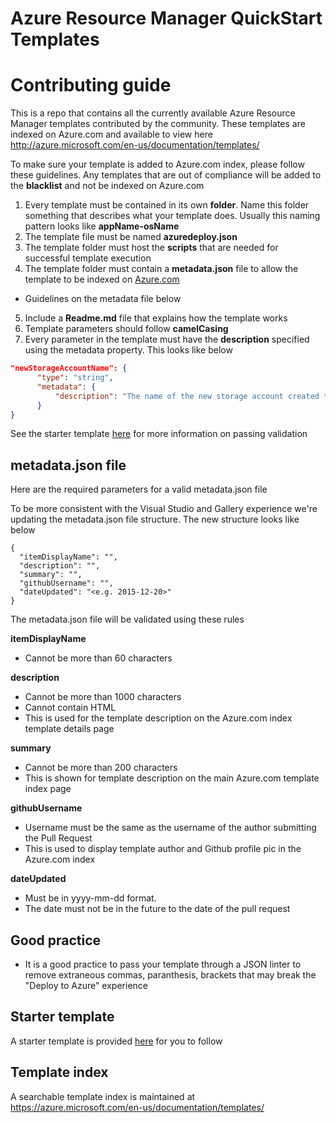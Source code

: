 # Azure Resource Manager QuickStart Templates

# Contributing guide

This is a repo that contains all the currently available Azure Resource Manager templates contributed by the community. These templates are indexed on Azure.com and available to view here http://azure.microsoft.com/en-us/documentation/templates/

To make sure your template is added to Azure.com index, please follow these guidelines. Any templates that are out of compliance will be added to the **blacklist** and not be indexed on Azure.com

1.	Every template must be contained in its own **folder**. Name this folder something that describes what your template does. Usually this naming pattern looks like **appName-osName**
2.	The template file must be named **azuredeploy.json**
3.	The template folder must host the **scripts** that are needed for successful template execution
4.	The template folder must contain a **metadata.json** file to allow the template to be indexed on [Azure.com](http://azure.microsoft.com)
  *	Guidelines on the metadata file below
5. Include a **Readme.md** file that explains how the template works
6. Template parameters should follow **camelCasing**
7. Every parameter in the template must have the **description** specified using the metadata property. This looks like below

  ```json
  "newStorageAccountName": {
        "type": "string",
        "metadata": {
            "description": "The name of the new storage account created to store the VMs disks"
        }
  }
  ```

See the starter template [here](https://github.com/Azure/azure-quickstart-templates/tree/master/100-starter-template-with-validation) for more information on passing validation


## metadata.json file

Here are the required parameters for a valid metadata.json file

To be more consistent with the Visual Studio and Gallery experience we're updating the metadata.json file structure. The new structure looks like below

    {
      "itemDisplayName": "",
      "description": "",
      "summary": "",
      "githubUsername": "",
      "dateUpdated": "<e.g. 2015-12-20>"
    }

The metadata.json file will be validated using these rules

**itemDisplayName**
*	Cannot be more than 60 characters

**description**
*	Cannot be more than 1000 characters
*	Cannot contain HTML
* This is used for the template description on the Azure.com index template details page

**summary**
*	Cannot be more than 200 characters
* This is shown for template description on the main Azure.com template index page

**githubUsername**
*	Username must be the same as the username of the author submitting the Pull Request
* This is used to display template author and Github profile pic in the Azure.com index

**dateUpdated**
*	Must be in yyyy-mm-dd format.
*	The date must not be in the future to the date of the pull request

## Good practice

* It is a good practice to pass your template through a JSON linter to remove extraneous commas, paranthesis, brackets that may break the "Deploy to Azure" experience

## Starter template

A starter template is provided [here](https://github.com/Azure/azure-quickstart-templates/tree/master/100-starter-template-with-validation) for you to follow

## Template index
A searchable template index is maintained at https://azure.microsoft.com/en-us/documentation/templates/
